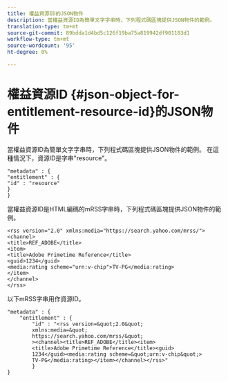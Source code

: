 ```yaml
---
title: 權益資源ID的JSON物件
description: 當權益資源ID為簡單文字字串時，下列程式碼區塊提供JSON物件的範例。
translation-type: tm+mt
source-git-commit: 89bdda1d4bd5c126f19ba75a819942df901183d1
workflow-type: tm+mt
source-wordcount: '95'
ht-degree: 0%

---
```



# 權益資源ID {#json-object-for-entitlement-resource-id}的JSON物件

當權益資源ID為簡單文字字串時，下列程式碼區塊提供JSON物件的範例。 在這種情況下，資源ID是字串&quot;resource&quot;。

```
"metadata" : { 
"entitlement" : { 
"id" : "resource" 
} 
}
```

當權益資源ID是HTML編碼的mRSS字串時，下列程式碼區塊提供JSON物件的範例。

```
<rss version="2.0" xmlns:media="https://search.yahoo.com/mrss/"> 
<channel> 
<title>REF_ADOBE</title> 
<item> 
<title>Adobe Primetime Reference</title> 
<guid>1234</guid> 
<media:rating scheme="urn:v-chip">TV-PG</media:rating> 
</item> 
</channel> 
</rss>
```

以下mRSS字串用作資源ID。

```
"metadata" : { 
    "entitlement" : { 
        "id" : "<rss version=&quot;2.0&quot; 
        xmlns:media=&quot; 
        https://search.yahoo.com/mrss/&quot; 
        ><channel><title>REF_ADOBE</title><item> 
        <title>Adobe Primetime Reference</title><guid> 
        1234</guid><media:rating scheme=&quot;urn:v-chip&quot;> 
        TV-PG</media:rating></item></channel></rss>" 
        } 
} 
```
